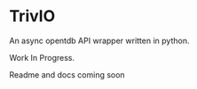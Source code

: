 # TrivIO

An async opentdb API wrapper written in python.

Work In Progress.

Readme and docs coming soon
